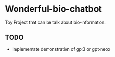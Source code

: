# Wonderful-bio-chatbot
Toy Project that can be talk about bio-information.

## TODO
- Implementate demonstration of gpt3 or gpt-neox
